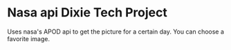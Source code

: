 # Nasa api Dixie Tech Project

Uses nasa's APOD api to get the picture for a certain day. You can choose a favorite image.
